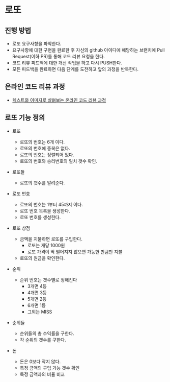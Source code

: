 # 로또

## 진행 방법

* 로또 요구사항을 파악한다.
* 요구사항에 대한 구현을 완료한 후 자신의 github 아이디에 해당하는 브랜치에 Pull Request(이하 PR)를 통해 코드 리뷰 요청을 한다.
* 코드 리뷰 피드백에 대한 개선 작업을 하고 다시 PUSH한다.
* 모든 피드백을 완료하면 다음 단계를 도전하고 앞의 과정을 반복한다.

## 온라인 코드 리뷰 과정

* [텍스트와 이미지로 살펴보는 온라인 코드 리뷰 과정](https://github.com/next-step/nextstep-docs/tree/master/codereview)

## 로또 기능 정의

* 로또
    * 로또의 번호는 6개 이다.
    * 로또의 번호에 중복은 없다.
    * 로또의 번호는 정렬되어 있다.
    * 로또의 번호와 승리번호의 일치 갯수 확인.


* 로또들
    * 로또의 갯수를 알려준다.


* 로또 번호
    * 로또의 번호는 1부터 45까지 이다.
    * 로또 번호 목록을 생성한다.
    * 로또 번호를 생성한다.


* 로또 상점
    * 금액을 지불하면 로또를 구입한다.
        * 로또는 개당 1000원
        * 로또 가격이 딱 떨어지지 않으면 가능한 만큼만 지불
    * 로또의 원금을 확인한다.


* 순위
    * 순위 번호는 갯수별로 정해진다
        * 3개면 4등
        * 4개면 3등
        * 5개면 2등
        * 6개면 1등
        * 그외는 MISS


* 순위들
    * 순위들의 총 수익률을 구한다.
    * 각 순위의 갯수를 구한다.


* 돈
    * 돈은 0보다 작지 않다.
    * 특정 금액의 구입 가능 갯수 확인
    * 특정 금액과의 비율 비교
    
